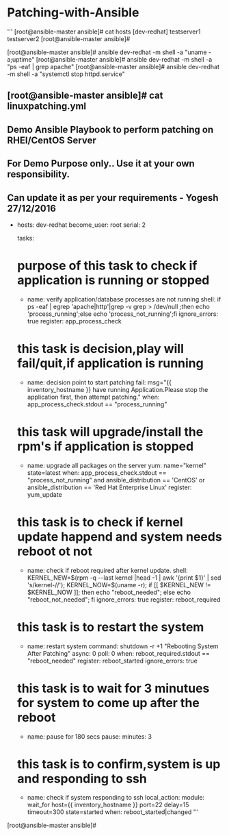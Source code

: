 # Patching-with-Ansible

'''
[root@ansible-master ansible]# cat hosts
[dev-redhat]
testserver1
testserver2
[root@ansible-master ansible]#

[root@ansible-master ansible]# ansible dev-redhat -m shell -a "uname -a;uptime"
[root@ansible-master ansible]# ansible dev-redhat -m shell -a "ps -eaf | grep apache"
[root@ansible-master ansible]# ansible dev-redhat -m shell -a "systemctl stop httpd.service"

[root@ansible-master ansible]# cat linuxpatching.yml
---
## Demo Ansible Playbook to perform patching on RHEl/CentOS Server
## For Demo Purpose only.. Use it at your own responsibility.
## Can update it as per your requirements - Yogesh 27/12/2016

- hosts: dev-redhat
  become_user: root
  serial: 2


  tasks:

    # purpose of this task to check if application is running or stopped
    - name:  verify application/database processes are not running
      shell: if ps -eaf | egrep 'apache|http'|grep -v grep > /dev/null ;then echo 'process_running';else echo 'process_not_running';fi
      ignore_errors: true
      register: app_process_check

    # this task is decision,play will fail/quit,if application is running
    - name:  decision point to start patching
      fail: msg="{{ inventory_hostname }} have running Application.Please stop the application first, then attempt patching."
      when: app_process_check.stdout == "process_running"

    # this task will upgrade/install the rpm's if application is stopped
    - name:  upgrade all packages on the server
      yum:
       name="kernel"
       state=latest
      when: app_process_check.stdout == "process_not_running" and ansible_distribution == 'CentOS' or ansible_distribution == 'Red Hat Enterprise Linux'
      register: yum_update

    # this task is to check if kernel update happend and system needs reboot ot not
    - name: check if reboot required after kernel update.
      shell: KERNEL_NEW=$(rpm -q --last kernel |head -1 | awk '{print $1}' | sed 's/kernel-//'); KERNEL_NOW=$(uname -r); if [[ $KERNEL_NEW != $KERNEL_NOW ]]; then echo "reboot_needed"; else echo "reboot_not_needed"; fi
      ignore_errors: true
      register: reboot_required

    # this task is to restart the system
    - name: restart system
      command: shutdown -r +1  "Rebooting System After Patching"
      async: 0
      poll: 0
      when: reboot_required.stdout == "reboot_needed"
      register: reboot_started
      ignore_errors: true

    # this task is to wait for 3 minutues for system to come up after the reboot
    - name: pause for 180 secs
      pause:
        minutes: 3

    # this task is to confirm,system is up and responding to ssh
    - name: check if system responding to ssh
      local_action:
        module: wait_for
          host={{ inventory_hostname }}
          port=22
          delay=15
          timeout=300
          state=started
      when: reboot_started|changed
'''

[root@ansible-master ansible]#
